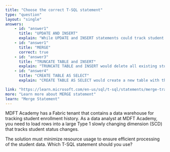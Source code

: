 ```yaml
---
title: "Choose the correct T-SQL statement"
type: "question"
layout: "single"
answers:
    - id: "answer1"
      title: "UPDATE AND INSERT"
      explain: "While UPDATE and INSERT statements could track student status changes, they require multiple statements. This is not the most efficient solution."
    - id: "answer1"
      title: "MERGE"
      correct: true
    - id: "answer3"
      title: "TRUNCATE TABLE and INSERT"
      explain: "TRUNCATE TABLE and INSERT would delete all existing student enrollment data and reload everything, This statement is more suited for refreshing entire tables rather than updating specific student enrollment records."
    - id: "answer4"
      title: "CREATE TABLE AS SELECT"
      explain: "CREATE TABLE AS SELECT would create a new table with the selected student data. This statement is more suited for creating new tables rather than updating specific student enrollment records."

link: "https://learn.microsoft.com/en-us/sql/t-sql/statements/merge-transact-sql"
more: "Learn more about MERGE statement"
learn: "Merge Statement"
---
```

MDFT Academy has a Fabric tenant that contains a data warehouse for tracking student enrollment history. As a data analyst at MDFT Academy, you need to load rows into a large Type 1 slowly changing dimension (SCD) that tracks student status changes. 

The solution must minimize resource usage to ensure efficient processing of the student data. Which T-SQL statement should you use?

